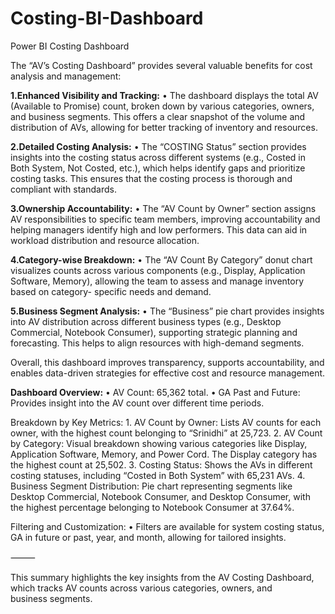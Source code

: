 # Costing-BI-Dashboard
Power BI Costing Dashboard

The “AV’s Costing Dashboard” provides several valuable benefits for cost analysis and management:
	
 **1.Enhanced Visibility and Tracking:**
	• The dashboard displays the total AV (Available to Promise) count, broken down by various categories, owners, and business segments. This offers a clear snapshot of the volume and distribution of 		  AVs, allowing for better tracking of inventory and resources.
	
 **2.Detailed Costing Analysis:**
	• The “COSTING Status” section provides insights into the costing status across different systems (e.g., Costed in Both System, Not Costed, etc.), which helps identify gaps and prioritize costing tasks. 	  This ensures that the costing process is thorough and compliant with standards.

 **3.Ownership Accountability:**
	• The “AV Count by Owner” section assigns AV responsibilities to specific team members, improving accountability and helping managers identify high and low performers. This data can aid in workload 		  distribution and resource allocation.

 **4.Category-wise Breakdown:**
	• The “AV Count By Category” donut chart visualizes counts across various components (e.g., Display, Application Software, Memory), allowing the team to assess and manage inventory based on category-		  specific needs and demand.

 **5.Business Segment Analysis:**
	• The “Business” pie chart provides insights into AV distribution across different business types (e.g., Desktop Commercial, Notebook Consumer), supporting strategic planning and forecasting. This helps 	  to align resources with high-demand segments.

Overall, this dashboard improves transparency, supports accountability, and enables data-driven strategies for effective cost and resource management.

**Dashboard Overview:**
	•	AV Count: 65,362 total.
	•	GA Past and Future: Provides insight into the AV count over different time periods.

Breakdown by Key Metrics:
	1.	AV Count by Owner: Lists AV counts for each owner, with the highest count belonging to “Srinidhi” at 25,723.
	2.	AV Count by Category: Visual breakdown showing various categories like Display, Application Software, Memory, and Power Cord. The Display category has the highest count at 25,502.
	3.	Costing Status: Shows the AVs in different costing statuses, including “Costed in Both System” with 65,231 AVs.
	4.	Business Segment Distribution: Pie chart representing segments like Desktop Commercial, Notebook Consumer, and Desktop Consumer, with the highest percentage belonging to Notebook Consumer at 37.64%.

Filtering and Customization:
	•	Filters are available for system costing status, GA in future or past, year, and month, allowing for tailored insights.

⸻

This summary highlights the key insights from the AV Costing Dashboard, which tracks AV counts across various categories, owners, and business segments.
